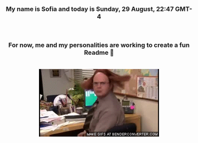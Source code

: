 


<div align="center">
<h3 >My name is Sofia and today is Sunday, 29 August, 22:47 GMT-4</h3><br>
<h3 >For now, me and my personalities are working to create a fun Readme 👋
</h3><br>
<img src='img/dwight.gif' alt='working...'/>
</div>
